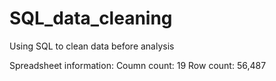 # SQL_data_cleaning
 Using SQL to clean data before analysis

Spreadsheet information:
    Coumn count:    19
    Row count:      56,487

